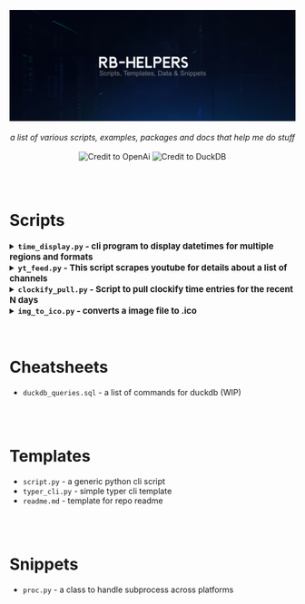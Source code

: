 
<p align="center">
    <img src="banner.jpg" />
    <br />
    <br />
    <i>
    a list of various scripts, examples, packages and docs that help me do stuff
    </i>
    <br />
    <br />
    <img
        src="https://img.shields.io/badge/Powered By Python-black?color=black&style=for-the-badge&logo=python"
        alt="Credit to OpenAi"/>
    <img
        src="https://img.shields.io/badge/Powered By DUCKDB-black?color=black&style=for-the-badge&logo=DuckDB"
        alt="Credit to DuckDB"/>
</p>


<br>
<br>

<!-- ----------------------------- SCRIPTS ----------------------------- -->

# Scripts
<details>
<summary>
    <b style="font-size:15px;"><code>time_display.py</code>
    - cli program to display datetimes for multiple regions and formats</b>
</summary>

```
--------- DETAILS ---------
VERSION:  0.1.0

--------- INSTALL ---------
> pip install rich pytz

--------- USAGE ---------
> python time_display.py

USA.PACIFIC:  2023-04-18  08:56 PM  PDT-0700
USA.CENTRAL:  2023-04-18  10:56 PM  CDT-0500
USA.EASTERN:  2023-04-18  11:56 PM  EDT-0400
      INDIA:  2023-04-19  09:26 AM  IST+0530
```

</details>

<details>
<summary>
    <b style="font-size:15px;"><code>yt_feed.py</code>
    - This script scrapes youtube for details about a list of channels</b>
</summary>

```
------------------ DETAILS ------------------
VERSION:  0.1.0

------------------ INSTALL ------------------
> pip install duckdb rich requests

------------------ USAGE ------------------
first create a config for what channels to scrape:
'''
# comments supported (channels.txt)
# <group icon \ text>,  <group name>, <channel name>
📰, new, @60minutes
🤖, tech, @Microsoft
🤖, tech, @TwoMinutePapers
🚀, space, @SpaceX
'''

then configure the global user params:
       SLEEP_SECONDS: how long the script waits before a new pull
             N_POSTS: how many posts to display in the terminal output
            CHANNELS: a config file for what channels to pull
              NEW_DB: decide whether to create a new database on run
BACKUP_AFTER_N_SYNCS: (None)  will not take a backup ever
                      (<int>) will take a backup every <int> number of syncs 
         BACKUP_PATH: (None)  will create a new backup with the current datetime stamp
                      (<str>) will only backup to a specific path

RUN
> python yt_feed.py
```

</details>

<details>
<summary>
    <b style="font-size:15px;"><code>clockify_pull.py</code>
    - Script to pull clockify time entries for the recent N days</b>
</summary>
    

```
# ----------------- DETAILS ----------------- #
VERSION = 0.1.5

# ----------------- CREATE CONFIG ----------------- #
config must be called "clockify.yaml"

'''
WORKSPACE_ID: "<YOUR WORKSPACE ID>"
API_KEY: "<CLOCKIFY API KEY>"
DAYS_TO_SYNC: <INT>     # how many days back from yesterday to pull
DB_CONN: "<ODBC CONNECTION STRING>"
DEBUG: <BOOL>     # if true will print extra detail
INTERACTIVE: <BOOL>      # if true will wait for user input before quiting program
'''

# ----------------- INSTALLS ----------------- #
> pip install rich pyyaml pyodbc requests pyinstaller

# ----------------- BUILD A INSTALLER ----------------- #
> pyinstaller --onefile --icon .\static\clockify_pull_1.ico --name "clockify_pull_0.1.5.exe" .\scripts\clockify_pull.py 

```

</details>

<details>
<summary>
    <b style="font-size:15px;"><code>img_to_ico.py</code>
    - converts a image file to .ico</b>
</summary>

`.ico` files are common for app\file\folder icons. this script will convert a png or jpg to ico

```
# ----------------- DETAILS ----------------- #
VERSION = 0.1.0

# ----------------- INSTALLS ----------------- #
> pip install rich Pillow typer

# ----------------- USAGE ----------------- #
# BASIC
> python img_to_ico.py <PATH>

# CUSTOM DIMENSIONS
> python img_to_ico.py <PATH> --px-dim 48
> python img_to_ico.py <PATH> --px-dim 256

# CUSTOM OUTFILE PATH
> python img_to_ico.py <PATH> --out <PATH>
```

</details>

<br>
<br>

<!-- ----------------------------- CHEATSHEETS ----------------------------- -->
# Cheatsheets
- `duckdb_queries.sql` - a list of commands for duckdb (WIP) 

<br>
<br>

<!-- ----------------------------- TEMPLATES ----------------------------- -->
# Templates
- `script.py` - a generic python cli script
- `typer_cli.py` - simple typer cli template
- `readme.md` - template for repo readme

<br>
<br>

<!-- ----------------------------- SNIPPETS ----------------------------- -->
# Snippets
- `proc.py` - a class to handle subprocess across platforms

